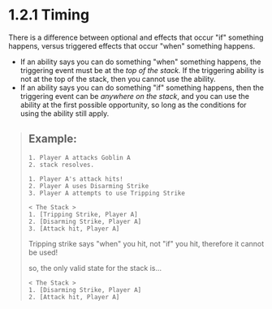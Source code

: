 # 1.2.1 Timing

There is a difference between optional and effects that occur "if" something happens, versus triggered effects that occur "when" something happens.

* If an ability says you can do something "when" something happens, the triggering event must be at the *top of the stack.* If the triggering ability is not at the top of the stack, then you cannot use the ability.
* If an ability says you can do something "if" something happens, then the triggering event can be *anywhere on the stack*, and you can use the ability at the first possible opportunity, so long as the conditions for using the ability still apply.

> ## Example:
> ```
> 1. Player A attacks Goblin A
> 2. stack resolves.
> ```
> 
> ```
> 1. Player A's attack hits!
> 2. Player A uses Disarming Strike
> 3. Player A attempts to use Tripping Strike
> ```
> 
> ```
> < The Stack >
> 1. [Tripping Strike, Player A]
> 2. [Disarming Strike, Player A]
> 3. [Attack hit, Player A]
> ```
> 
> Tripping strike says "when" you hit, not "if" you hit, therefore it cannot be used!
> 
> so, the only valid state for the stack is...
> 
> ```
> < The Stack >
> 1. [Disarming Strike, Player A]
> 2. [Attack hit, Player A]
> ```

